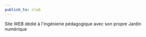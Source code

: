 ```yaml
---
publish_to: club
---
```

Site WEB dédié à l'ingénierie pédagogique avec son propre Jardin numérique
